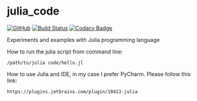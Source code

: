 # julia_code

[![GitHub](https://img.shields.io/github/license/mashape/apistatus.svg)](https://github.com/BurhanH/julia_code/blob/master/LICENSE)
[![Build Status](https://travis-ci.org/BurhanH/julia_code.svg?branch=master)](https://travis-ci.org/BurhanH/julia_code)
[![Codacy Badge](https://api.codacy.com/project/badge/Grade/4468f1e28a8c47ea945bebceb9e2ce42)](https://app.codacy.com/app/BurhanH/julia_code?utm_source=github.com&utm_medium=referral&utm_content=BurhanH/julia_code&utm_campaign=Badge_Grade_Dashboard)

Experiments and examples with Julia programming language

How to run the julia script from command line:

``/path/to/julia code/hello.jl``

How to use Julia and IDE, in my case I prefer PyCharm.
Please follow this link:

``https://plugins.jetbrains.com/plugin/10413-julia``

